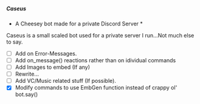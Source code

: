 ##### Caseus
* A Cheesey bot made for a private Discord Server *

Caseus is a small scaled bot used for a private server I run...Not much else to say.

- [ ] Add on Error-Messages.
- [ ] Add on_message() reactions rather than on idividual commands
- [ ] Add Images to embed (If any)
- [ ] Rewrite...
- [ ] Add VC/Music related stuff (If possible).
- [X] Modify commands to use EmbGen function instead of crappy ol' bot.say()
